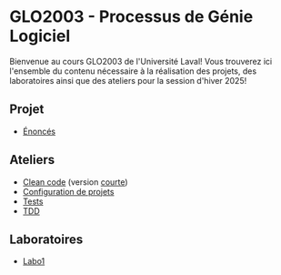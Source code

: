 # GLO2003 - Processus de Génie Logiciel

Bienvenue au cours GLO2003 de l'Université Laval! Vous trouverez ici l'ensemble du contenu nécessaire à la réalisation des projets, des laboratoires ainsi que des ateliers pour la session d'hiver 2025!

## Projet

- [Énoncés](https://github.com/glo2003/H25-enonces)

## Ateliers

- [Clean code](https://github.com/glo2003/Exercice-CleanCode-Refactoring) (version [courte](https://github.com/glo2003/Exercice-CleanCode-Refactoring-Court))
- [Configuration de projets](https://github.com/glo2003/atelier-setups)
- [Tests](https://github.com/glo2003/UTournament)
- [TDD](https://github.com/glo2003/Exercice-TDD-string-calculator)

## Laboratoires

- [Labo1](https://github.com/glo2003/laboratoires/tree/master/labo1)
